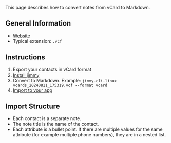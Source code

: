 This page describes how to convert notes from vCard to Markdown.

## General Information

- [Website](https://en.wikipedia.org/wiki/VCard)
- Typical extension: `.vcf`

## Instructions

1. Export your contacts in vCard format
2. [Install jimmy](../index.md#installation)
3. Convert to Markdown. Example: `jimmy-cli-linux vcards_20240811_175319.vcf --format vcard`
4. [Import to your app](../import_instructions.md)

## Import Structure

- Each contact is a separate note.
- The note title is the name of the contact.
- Each attribute is a bullet point. If there are multiple values for the same attribute (for example multiple phone numbers), they are in a nested list.
